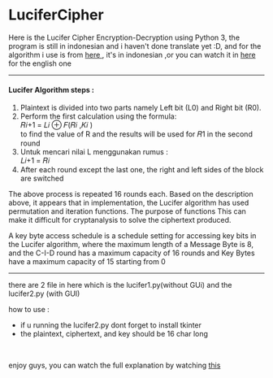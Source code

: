 # LuciferCipher

<p> Here is the Lucifer Cipher Encryption-Decryption using Python 3, the program is still in indonesian and i haven't done translate yet :D, and for the algorithm i use is from <a href = "https://www.researchgate.net/publication/338673259_PENINGKATAN_KEAMANAN_DATA_TEKS_TERENKRIPSI_ALGORITMA_LUCIFER_MENGGUNAKAN_STEGANOGRAFI_GIFSHUFFLE_PADA_CITRA"> here </a>, it's in indonesian ,or you can watch it in <a href = "http://www.quadibloc.com/crypto/co0401.htm"> here </a> for the english one  </p>
<hr>
<h4>Lucifer Algorithm steps :</h4>
<ol>
  <li> Plaintext is divided into two parts namely Left bit (L0) and Right bit (R0).</li>
  <li> Perform the first calculation using the formula: <br> 𝑅𝑖+1 = 𝐿𝑖 ⊕ 𝐹(𝑅𝑖
,𝐾𝑖
) <br> 
to find the value of R and the results will be used for 𝑅1 in the second round   </li>
  <li> Untuk mencari nilai L menggunakan rumus : <br> 𝐿𝑖+1 = 𝑅𝑖 </li>
  <li> 
After each round except the last one, the right and left sides of the block are switched</li></ol>

<p>The above process is repeated 16 rounds each. Based on the description above, it appears that in
implementation, the Lucifer algorithm has used permutation and iteration functions. The purpose of functions
This can make it difficult for cryptanalysis to solve the ciphertext produced. </p>
<p>A key byte access schedule is a schedule setting for accessing key bits in the Lucifer algorithm, where
the maximum length of a Message Byte is 8, and the C-I-D round has a maximum capacity of 16 rounds and Key
Bytes have a maximum capacity of 15 starting from 0 </p>
<hr>

<p> there are 2 file in here which is the lucifer1.py(without GUi) and the lucifer2.py (with GUI) </p>
<p> how to use : </p>
<ul>
  <li> if u running the lucifer2.py dont forget to install tkinter </li>
  <li> the plaintext, ciphertext, and key should be 16 char long </li>
 </ul>
<br>
<p> enjoy guys, you can watch the full explanation by watching <a href= "https://youtu.be/CG57-dA3b0U" > this </a>

